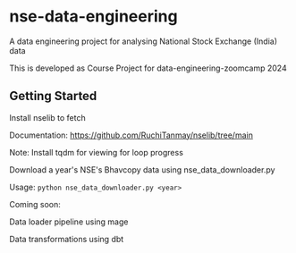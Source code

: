 # nse-data-engineering

A data engineering project for analysing National Stock Exchange (India) data

This is developed as Course Project for data-engineering-zoomcamp 2024

## Getting Started
Install nselib to fetch 

Documentation: https://github.com/RuchiTanmay/nselib/tree/main

Note: Install tqdm for viewing for loop progress

Download a year's NSE's Bhavcopy data using nse_data_downloader.py

Usage: `python nse_data_downloader.py <year>`

Coming soon:

Data loader pipeline using mage

Data transformations using dbt